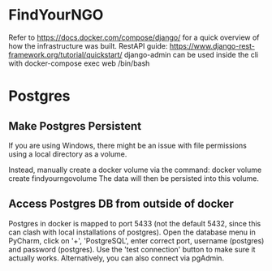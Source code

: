 # FindYourNGO

Refer to https://docs.docker.com/compose/django/ for a quick overview of how the infrastructure was built.
RestAPI guide: https://www.django-rest-framework.org/tutorial/quickstart/
django-admin can be used inside the cli with docker-compose exec web /bin/bash



# Postgres

## Make Postgres Persistent
If you are using Windows, there might be an issue with file permissions using a local directory as a volume.

Instead, manually create a docker volume via the command: docker volume create findyourngovolume
The data will then be persisted into this volume.


## Access Postgres DB from outside of docker
Postgres in docker is mapped to port 5433 (not the default 5432, since this can clash with local installations of postgres). Open the database menu in PyCharm, click on '+', 'PostgreSQL', enter correct port, username (postgres) and password (postgres). Use the 'test connection' button to make sure it actually works.
Alternatively, you can also connect via pgAdmin.
